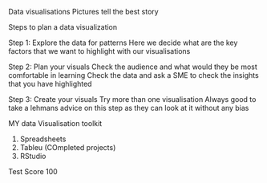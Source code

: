 Data visualisations
Pictures tell the best story 

Steps to plan a data visualization

Step 1: Explore the data for patterns
Here we decide what are the key factors that we want to highlight with our visualisations

Step 2: Plan your visuals
Check the audience and what would they be most comfortable in learning 
Check the data and ask a SME to check the insights that you have highlighted 

Step 3: Create your visuals
Try more than one visualisation 
Always good to take a lehmans advice on this step as they can look at it without any bias 

MY data Visualisation toolkit 
1. Spreadsheets 
2. Tableu (COmpleted projects)
3. RStudio 

Test Score 100